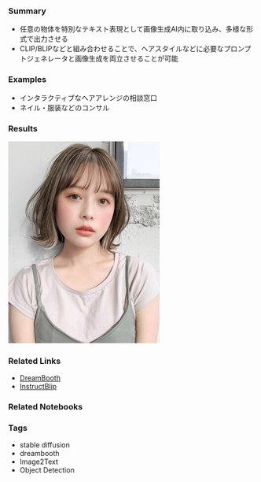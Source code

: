 ### Summary
- 任意の物体を特別なテキスト表現として画像生成AI内に取り込み、多様な形式で出力させる
- CLIP/BLIPなどと組み合わせることで、ヘアスタイルなどに必要なプロンプトジェネレータと画像生成を両立させることが可能

### Examples
- インタラクティブなヘアアレンジの相談窓口
- ネイル・服装などのコンサル

### Results
![image](results/result.jpeg)

### Related Links
- [DreamBooth](https://dreambooth.github.io/)
- [InstructBlip](https://ja.stability.ai/blog/japanese-instructblip-alpha)


### Related Notebooks

### Tags
- stable diffusion
- dreambooth
- Image2Text
- Object Detection